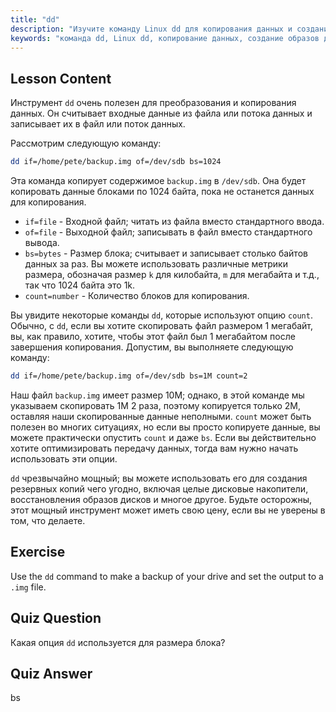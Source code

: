 ```yaml
---
title: "dd"
description: "Изучите команду Linux dd для копирования данных и создания образов дисков. Разберитесь с ее опциями, такими как if, of и bs. Начните свой путь управления данными в Linux!"
keywords: "команда dd, Linux dd, копирование данных, создание образов дисков, учебник Linux, для начинающих, руководство, резервное копирование данных"
---
```


## Lesson Content

Инструмент `dd` очень полезен для преобразования и копирования данных. Он считывает входные данные из файла или потока данных и записывает их в файл или поток данных.

Рассмотрим следующую команду:

```bash
dd if=/home/pete/backup.img of=/dev/sdb bs=1024
```

Эта команда копирует содержимое `backup.img` в `/dev/sdb`. Она будет копировать данные блоками по 1024 байта, пока не останется данных для копирования.

- `if=file` - Входной файл; читать из файла вместо стандартного ввода.
- `of=file` - Выходной файл; записывать в файл вместо стандартного вывода.
- `bs=bytes` - Размер блока; считывает и записывает столько байтов данных за раз. Вы можете использовать различные метрики размера, обозначая размер `k` для килобайта, `m` для мегабайта и т.д., так что 1024 байта это 1k.
- `count=number` - Количество блоков для копирования.

Вы увидите некоторые команды `dd`, которые используют опцию `count`. Обычно, с `dd`, если вы хотите скопировать файл размером 1 мегабайт, вы, как правило, хотите, чтобы этот файл был 1 мегабайтом после завершения копирования. Допустим, вы выполняете следующую команду:

```bash
dd if=/home/pete/backup.img of=/dev/sdb bs=1M count=2
```

Наш файл `backup.img` имеет размер 10M; однако, в этой команде мы указываем скопировать 1M 2 раза, поэтому копируется только 2M, оставляя наши скопированные данные неполными. `count` может быть полезен во многих ситуациях, но если вы просто копируете данные, вы можете практически опустить `count` и даже `bs`. Если вы действительно хотите оптимизировать передачу данных, тогда вам нужно начать использовать эти опции.

`dd` чрезвычайно мощный; вы можете использовать его для создания резервных копий чего угодно, включая целые дисковые накопители, восстановления образов дисков и многое другое. Будьте осторожны, этот мощный инструмент может иметь свою цену, если вы не уверены в том, что делаете.

## Exercise

Use the `dd` command to make a backup of your drive and set the output to a `.img` file.

## Quiz Question

Какая опция `dd` используется для размера блока?

## Quiz Answer

bs
